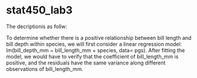 # stat450_lab3

The decriptionis as follw:

To determine whether there is a positive relationship between bill length and bill depth within species, we will first consider a linear regression model:  lm(bill_depth_mm ~ bill_length_mm + species, data= pgs). After fitting the model, we would have to verify that the coefficient of bill_length_mm is positive, and the residuals have the same variance along different observations of bill_length_mm.
